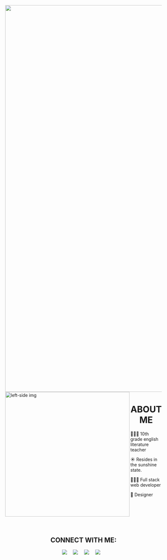 

<img width="1241"  src="https://user-images.githubusercontent.com/101064266/179414446-b795002d-0569-43b2-9059-7e0e9171e8c9.png">


<img src="https://user-images.githubusercontent.com/101064266/179419345-f949c333-d2c5-427b-9d08-734eb74fe0e5.gif" alt="left-side img" align="left" width="400" height="auto"/> 


<h1 align="center"> ABOUT ME </h1>
<p> 👩🏾‍🏫 10th grade english literature teacher </p> 
<p> ☀️  Resides in the sunshine state.  </p>
<p> 👩🏾‍💻 Full stack web developer </p> 
<p> 🎨 Designer </p>

<br><br>

 
 

<br> <br>
<h2 align="center">CONNECT WITH ME:</h2>
<p align="center">
  <a href="mailto:charlottearichard@gmail.com?subject=Olá%20Bruno%20Tacca"><img src="https://img.shields.io/badge/gmail-%23D14836.svg?&style=for-the-badge&logo=gmail&logoColor=white" /></a>&nbsp;&nbsp;&nbsp;&nbsp;
  <a href="https://www.facebook.com/charlottearichard"><img src="https://img.shields.io/badge/facebook-%233B5998.svg?&style=for-the-badge&logo=facebook&logoColor=white" /></a>&nbsp;&nbsp;&nbsp;&nbsp;
  <a href="https://www.instagram.com/charlottearichard/"><img src="https://img.shields.io/badge/instagram-%23dc2743.svg?&style=for-the-badge&logo=instagram&logoColor=white" /></a>&nbsp;&nbsp;&nbsp;&nbsp;
  <a href="https://www.linkedin.com/in/charlottearichard/"><img src="https://img.shields.io/badge/linkedin-%230077B5.svg?&style=for-the-badge&logo=linkedin&logoColor=white" /></a>&nbsp;&nbsp;&nbsp;&nbsp;
  <!--
  <a href="https://twitter.com/"><img src="https://img.shields.io/badge/twitter-%231DA1F2.svg?&style=for-the-badge&logo=twitter&logoColor=white" /></a>&nbsp;&nbsp;&nbsp;&nbsp;
 
 
 





